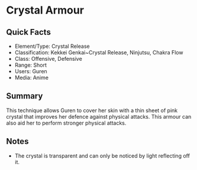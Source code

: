 # Crystal Armour

## Quick Facts
- Element/Type: Crystal Release
- Classification: Kekkei Genkai~Crystal Release, Ninjutsu, Chakra Flow
- Class: Offensive, Defensive
- Range: Short
- Users: Guren
- Media: Anime

## Summary
This technique allows Guren to cover her skin with a thin sheet of pink crystal that improves her defence against physical attacks. This armour can also aid her to perform stronger physical attacks.

## Notes
- The crystal is transparent and can only be noticed by light reflecting off it.
